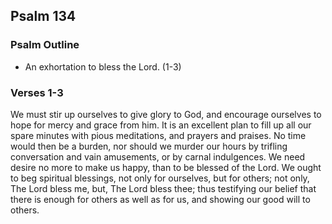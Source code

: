 ## Psalm 134

### Psalm Outline

- An exhortation to bless the Lord. (1-3)

### Verses 1-3

We must stir up ourselves to give glory to God, and encourage ourselves to hope for mercy and grace from him. It is an excellent plan to fill up all our spare minutes with pious meditations, and prayers and praises. No time would then be a burden, nor should we murder our hours by trifling conversation and vain amusements, or by carnal indulgences. We need desire no more to make us happy, than to be blessed of the Lord. We ought to beg spiritual blessings, not only for ourselves, but for others; not only, The Lord bless me, but, The Lord bless thee; thus testifying our belief that there is enough for others as well as for us, and showing our good will to others.


